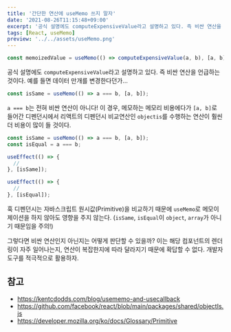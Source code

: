 ```yaml
---
title: '간단한 연산에 useMemo 쓰지 말자'
date: '2021-08-26T11:15:48+09:00'
excerpt: '공식 설명에도 computeExpensiveValue라고 설명하고 있다. 즉 비싼 연산을 언급하는 것이다. `a === b`는 비싼 연산이 아니다!'
tags: [React, useMemo]
preview: '../../assets/useMemo.png'
---
```


```ts
const memoizedValue = useMemo(() => computeExpensiveValue(a, b), [a, b]);
```

공식 설명에도 `computeExpensiveValue`라고 설명하고 있다. 즉 비싼 연산을 언급하는 것이다. 예를 들면 데이터 만개를 변경한다던가...

```ts
const isSame = useMemo(() => a === b, [a, b]);
```

`a === b`는 전혀 비싼 연산이 아니다! 이 경우, 메모하는 메모리 비용에다가 `[a, b]`로 들어간 디펜던시에서 리액트의 디펜던시 비교연산인 `objectis`를 수행하는 연산이 훨씬 더 비용이 많이 들 것이다.

```ts
const isSame = useMemo(() => a === b, [a, b]);
const isEqual = a === b;

useEffect(() => {
  //
}, [isSame]);

useEffect(() => {
  //
}, [isEqual]);
```

훅 디펜던시는 자바스크립트 원시값(Primitive)을 비교하기 때문에 `useMemo`로 메모이제이션을 하지 않아도 영향을 주지 않는다. (`isSame`, `isEqual`이 `object`, `array`가 아니기 때문임을 주의!)

그렇다면 비싼 연산인지 아닌지는 어떻게 판단할 수 있을까? 이는 해당 컴포넌트의 렌더링이 자주 일어나는지, 연산이 복잡한지에 따라 달라지기 때문에 확답할 수 없다. 개발자도구를 적극적으로 활용하자.

## 참고

- https://kentcdodds.com/blog/usememo-and-usecallback
- https://github.com/facebook/react/blob/main/packages/shared/objectIs.js
- https://developer.mozilla.org/ko/docs/Glossary/Primitive
